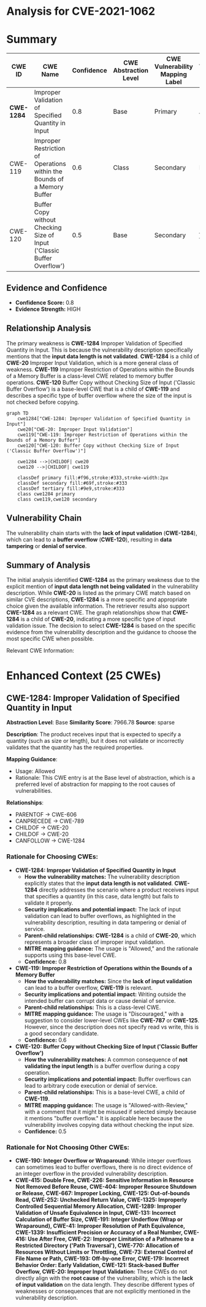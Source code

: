 # Analysis for CVE-2021-1062

# Summary
| CWE ID  | CWE Name | Confidence | CWE Abstraction Level | CWE Vulnerability Mapping Label | CWE-Vulnerability Mapping Notes |
|-----------------|-----------------------------------------------------------------|------------------|--------------------------|------------------------------------|------------------------------------|
| **CWE-1284** | Improper Validation of Specified Quantity in Input | 0.8 | Base | Primary | Allowed |
| CWE-119 | Improper Restriction of Operations within the Bounds of a Memory Buffer | 0.6 | Class | Secondary | Discouraged |
| CWE-120 | Buffer Copy without Checking Size of Input ('Classic Buffer Overflow') | 0.5 | Base | Secondary | Allowed-with-Review |

## Evidence and Confidence

*   **Confidence Score:** 0.8
*   **Evidence Strength:** HIGH

## Relationship Analysis
The primary weakness is **CWE-1284** Improper Validation of Specified Quantity in Input. This is because the vulnerability description specifically mentions that the **input data length is not validated**. **CWE-1284** is a child of **CWE-20** Improper Input Validation, which is a more general class of weakness. **CWE-119** Improper Restriction of Operations within the Bounds of a Memory Buffer is a class-level CWE related to memory buffer operations. **CWE-120** Buffer Copy without Checking Size of Input ('Classic Buffer Overflow') is a base-level CWE that is a child of **CWE-119** and describes a specific type of buffer overflow where the size of the input is not checked before copying.

```mermaid
graph TD
    cwe1284["CWE-1284: Improper Validation of Specified Quantity in Input"]
    cwe20["CWE-20: Improper Input Validation"]
    cwe119["CWE-119: Improper Restriction of Operations within the Bounds of a Memory Buffer"]
    cwe120["CWE-120: Buffer Copy without Checking Size of Input ('Classic Buffer Overflow')"]

    cwe1284 -->|CHILDOF| cwe20
    cwe120 -->|CHILDOF| cwe119

    classDef primary fill:#f96,stroke:#333,stroke-width:2px
    classDef secondary fill:#69f,stroke:#333
    classDef tertiary fill:#9e9,stroke:#333
    class cwe1284 primary
    class cwe119,cwe120 secondary
```

## Vulnerability Chain
The vulnerability chain starts with the **lack of input validation** (**CWE-1284**), which can lead to a **buffer overflow** (**CWE-120**), resulting in **data tampering** or **denial of service**.

## Summary of Analysis
The initial analysis identified **CWE-1284** as the primary weakness due to the explicit mention of **input data length not being validated** in the vulnerability description. While **CWE-20** is listed as the primary CWE match based on similar CVE descriptions, **CWE-1284** is a more specific and appropriate choice given the available information. The retriever results also support **CWE-1284** as a relevant CWE. The graph relationships show that **CWE-1284** is a child of **CWE-20**, indicating a more specific type of input validation issue. The decision to select **CWE-1284** is based on the specific evidence from the vulnerability description and the guidance to choose the most specific CWE when possible.

Relevant CWE Information:

# Enhanced Context (25 CWEs)

## CWE-1284: Improper Validation of Specified Quantity in Input
**Abstraction Level**: Base
**Similarity Score**: 7966.78
**Source**: sparse

**Description**:
The product receives input that is expected to specify a quantity (such as size or length), but it does not validate or incorrectly validates that the quantity has the required properties.

**Mapping Guidance**:
- Usage: Allowed
- Rationale: This CWE entry is at the Base level of abstraction, which is a preferred level of abstraction for mapping to the root causes of vulnerabilities.

**Relationships**:
- PARENTOF -> CWE-606
- CANPRECEDE -> CWE-789
- CHILDOF -> CWE-20
- CHILDOF -> CWE-20
- CANFOLLOW -> CWE-1284

### Rationale for Choosing CWEs:

*   **CWE-1284: Improper Validation of Specified Quantity in Input**
    *   **How the vulnerability matches:** The vulnerability description explicitly states that the **input data length is not validated**. **CWE-1284** directly addresses the scenario where a product receives input that specifies a quantity (in this case, data length) but fails to validate it properly.
    *   **Security implications and potential impact:** The lack of input validation can lead to buffer overflows, as highlighted in the vulnerability description, resulting in data tampering or denial of service.
    *   **Parent-child relationships:** **CWE-1284** is a child of **CWE-20**, which represents a broader class of improper input validation.
    *   **MITRE mapping guidance:** The usage is "Allowed," and the rationale supports using this base-level CWE.
    *   **Confidence:** 0.8
*   **CWE-119: Improper Restriction of Operations within the Bounds of a Memory Buffer**
    *   **How the vulnerability matches:** Since the **lack of input validation** can lead to a buffer overflow, **CWE-119** is relevant.
    *   **Security implications and potential impact:** Writing outside the intended buffer can corrupt data or cause denial of service.
    *   **Parent-child relationships:** This is a class-level CWE.
    *   **MITRE mapping guidance:** The usage is "Discouraged," with a suggestion to consider lower-level CWEs like **CWE-787** or **CWE-125**. However, since the description does not specify read vs write, this is a good secondary candidate.
    *   **Confidence:** 0.6
*   **CWE-120: Buffer Copy without Checking Size of Input ('Classic Buffer Overflow')**
    *   **How the vulnerability matches:** A common consequence of **not validating the input length** is a buffer overflow during a copy operation.
    *   **Security implications and potential impact:** Buffer overflows can lead to arbitrary code execution or denial of service.
    *   **Parent-child relationships:** This is a base-level CWE, a child of **CWE-119**.
    *   **MITRE mapping guidance:** The usage is "Allowed-with-Review," with a comment that it might be misused if selected simply because it mentions "buffer overflow." It is applicable here because the vulnerability involves copying data without checking the input size.
    *   **Confidence:** 0.5

### Rationale for Not Choosing Other CWEs:

*   **CWE-190: Integer Overflow or Wraparound:** While integer overflows can sometimes lead to buffer overflows, there is no direct evidence of an integer overflow in the provided vulnerability description.
*   **CWE-415: Double Free, CWE-226: Sensitive Information in Resource Not Removed Before Reuse, CWE-404: Improper Resource Shutdown or Release, CWE-667: Improper Locking, CWE-125: Out-of-bounds Read, CWE-252: Unchecked Return Value, CWE-1325: Improperly Controlled Sequential Memory Allocation, CWE-1289: Improper Validation of Unsafe Equivalence in Input, CWE-131: Incorrect Calculation of Buffer Size, CWE-191: Integer Underflow (Wrap or Wraparound), CWE-41: Improper Resolution of Path Equivalence, CWE-1339: Insufficient Precision or Accuracy of a Real Number, CWE-416: Use After Free, CWE-22: Improper Limitation of a Pathname to a Restricted Directory ('Path Traversal'), CWE-770: Allocation of Resources Without Limits or Throttling, CWE-73: External Control of File Name or Path, CWE-193: Off-by-one Error, CWE-179: Incorrect Behavior Order: Early Validation, CWE-121: Stack-based Buffer Overflow, CWE-20: Improper Input Validation:** These CWEs do not directly align with the **root cause** of the vulnerability, which is the **lack of input validation** on the data length. They describe different types of weaknesses or consequences that are not explicitly mentioned in the vulnerability description.
